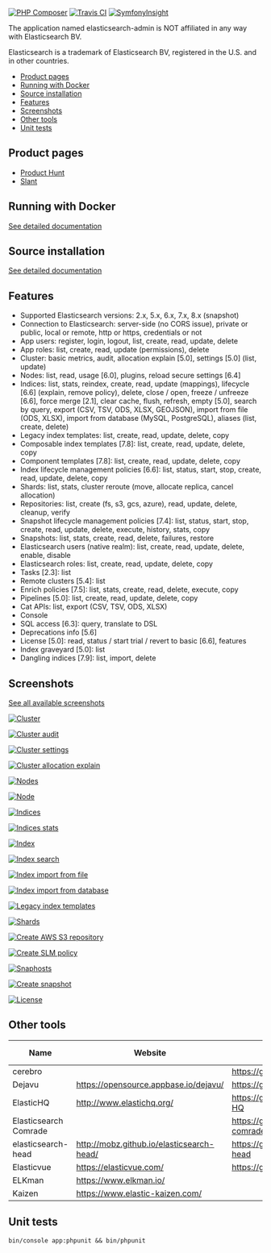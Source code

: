 [![PHP Composer](https://github.com/stephanediondev/elasticsearch-admin/workflows/PHP%20Composer/badge.svg)](https://github.com/stephanediondev/elasticsearch-admin/actions) [![Travis CI](https://travis-ci.org/stephanediondev/elasticsearch-admin.svg?branch=master)](https://travis-ci.org/stephanediondev/elasticsearch-admin) [![SymfonyInsight](https://insight.symfony.com/projects/2b71459c-720a-46ef-a15b-a9ddd39f8739/mini.svg)](https://insight.symfony.com/projects/2b71459c-720a-46ef-a15b-a9ddd39f8739)

The application named elasticsearch-admin is NOT affiliated in any way with Elasticsearch BV.

Elasticsearch is a trademark of Elasticsearch BV, registered in the U.S. and in other countries.

- [Product pages](#product-pages)
- [Running with Docker](#running-with-docker)
- [Source installation](#source-installation)
- [Features](#features)
- [Screenshots](#screenshots)
- [Other tools](#other-tools)
- [Unit tests](#unit-tests)

## Product pages

- [Product Hunt](https://www.producthunt.com/posts/elasticsearch-admin)
- [Slant](https://www.slant.co/topics/11537/viewpoints/12/~elasticsearch-gui-clients~elasticsearch-admin)

## Running with Docker

[See detailed documentation](https://github.com/stephanediondev/elasticsearch-admin/blob/master/documentation/RUNNING_WITH_DOCKER.md)

## Source installation

[See detailed documentation](https://github.com/stephanediondev/elasticsearch-admin/blob/master/documentation/SOURCE_INSTALLATION.md)

## Features

- Supported Elasticsearch versions: 2.x, 5.x, 6.x, 7.x, 8.x (snapshot)
- Connection to Elasticsearch: server-side (no CORS issue), private or public, local or remote, http or https, credentials or not
- App users: register, login, logout, list, create, read, update, delete
- App roles: list, create, read, update (permissions), delete
- Cluster: basic metrics, audit, allocation explain [5.0], settings [5.0] (list, update)
- Nodes: list, read, usage [6.0], plugins, reload secure settings [6.4]
- Indices: list, stats, reindex, create, read, update (mappings), lifecycle [6.6] (explain, remove policy), delete, close / open, freeze / unfreeze [6.6], force merge [2.1], clear cache, flush, refresh, empty [5.0], search by query, export (CSV, TSV, ODS, XLSX, GEOJSON), import from file (ODS, XLSX), import from database (MySQL, PostgreSQL), aliases (list, create, delete)
- Legacy index templates: list, create, read, update, delete, copy
- Composable index templates [7.8]: list, create, read, update, delete, copy
- Component templates [7.8]: list, create, read, update, delete, copy
- Index lifecycle management policies [6.6]: list, status, start, stop, create, read, update, delete, copy
- Shards: list, stats, cluster reroute (move, allocate replica, cancel allocation)
- Repositories: list, create (fs, s3, gcs, azure), read, update, delete, cleanup, verify
- Snapshot lifecycle management policies [7.4]: list, status, start, stop, create, read, update, delete, execute, history, stats, copy
- Snapshots: list, stats, create, read, delete, failures, restore
- Elasticsearch users (native realm): list, create, read, update, delete, enable, disable
- Elasticsearch roles: list, create, read, update, delete, copy
- Tasks [2.3]: list
- Remote clusters [5.4]: list
- Enrich policies [7.5]: list, stats, create, read, delete, execute, copy
- Pipelines [5.0]: list, create, read, update, delete, copy
- Cat APIs: list, export (CSV, TSV, ODS, XLSX)
- Console
- SQL access [6.3]: query, translate to DSL
- Deprecations info [5.6]
- License [5.0]: read, status / start trial / revert to basic [6.6], features
- Index graveyard [5.0]: list
- Dangling indices [7.9]: list, import, delete

## Screenshots

[See all available screenshots](https://github.com/stephanediondev/elasticsearch-admin/tree/master/screenshots/7.9.0)

[![Cluster](https://raw.githubusercontent.com/stephanediondev/elasticsearch-admin/master/screenshots/7.9.0/resized/resized-cluster.png)](https://raw.githubusercontent.com/stephanediondev/elasticsearch-admin/master/screenshots/7.9.0/original/original-cluster.png)

[![Cluster audit](https://raw.githubusercontent.com/stephanediondev/elasticsearch-admin/master/screenshots/7.9.0/resized/resized-cluster-audit.png)](https://raw.githubusercontent.com/stephanediondev/elasticsearch-admin/master/screenshots/7.9.0/original/original-cluster-audit.png)

[![Cluster settings](https://raw.githubusercontent.com/stephanediondev/elasticsearch-admin/master/screenshots/7.9.0/resized/resized-cluster-settings.png)](https://raw.githubusercontent.com/stephanediondev/elasticsearch-admin/master/screenshots/7.9.0/original/original-cluster-settings.png)

[![Cluster allocation explain](https://raw.githubusercontent.com/stephanediondev/elasticsearch-admin/master/screenshots/7.9.0/resized/resized-cluster-allocation-explain.png)](https://raw.githubusercontent.com/stephanediondev/elasticsearch-admin/master/screenshots/7.9.0/original/original-cluster-allocation-explain.png)

[![Nodes](https://raw.githubusercontent.com/stephanediondev/elasticsearch-admin/master/screenshots/7.9.0/resized/resized-nodes.png)](https://raw.githubusercontent.com/stephanediondev/elasticsearch-admin/master/screenshots/7.9.0/original/original-nodes.png)

[![Node](https://raw.githubusercontent.com/stephanediondev/elasticsearch-admin/master/screenshots/7.9.0/resized/resized-node.png)](https://raw.githubusercontent.com/stephanediondev/elasticsearch-admin/master/screenshots/7.9.0/original/original-node.png)

[![Indices](https://raw.githubusercontent.com/stephanediondev/elasticsearch-admin/master/screenshots/7.9.0/resized/resized-indices.png)](https://raw.githubusercontent.com/stephanediondev/elasticsearch-admin/master/screenshots/7.9.0/original/original-indices.png)

[![Indices stats](https://raw.githubusercontent.com/stephanediondev/elasticsearch-admin/master/screenshots/7.9.0/resized/resized-indices-stats.png)](https://raw.githubusercontent.com/stephanediondev/elasticsearch-admin/master/screenshots/7.9.0/original/original-indices-stats.png)

[![Index](https://raw.githubusercontent.com/stephanediondev/elasticsearch-admin/master/screenshots/7.9.0/resized/resized-index.png)](https://raw.githubusercontent.com/stephanediondev/elasticsearch-admin/master/screenshots/7.9.0/original/original-index.png)

[![Index search](https://raw.githubusercontent.com/stephanediondev/elasticsearch-admin/master/screenshots/7.9.0/resized/resized-index-search.png)](https://raw.githubusercontent.com/stephanediondev/elasticsearch-admin/master/screenshots/7.9.0/original/original-index-search.png)

[![Index import from file](https://raw.githubusercontent.com/stephanediondev/elasticsearch-admin/master/screenshots/7.9.0/resized/resized-index-file-import.png)](https://raw.githubusercontent.com/stephanediondev/elasticsearch-admin/master/screenshots/7.9.0/original/original-index-file-import.png)

[![Index import from database](https://raw.githubusercontent.com/stephanediondev/elasticsearch-admin/master/screenshots/7.9.0/resized/resized-index-database-import.png)](https://raw.githubusercontent.com/stephanediondev/elasticsearch-admin/master/screenshots/7.9.0/original/original-index-database-import.png)

[![Legacy index templates](https://raw.githubusercontent.com/stephanediondev/elasticsearch-admin/master/screenshots/7.9.0/resized/resized-index-templates-legacy.png)](https://raw.githubusercontent.com/stephanediondev/elasticsearch-admin/master/screenshots/7.9.0/original/original-index-templates-legacy.png)

[![Shards](https://raw.githubusercontent.com/stephanediondev/elasticsearch-admin/master/screenshots/7.9.0/resized/resized-shards.png)](https://raw.githubusercontent.com/stephanediondev/elasticsearch-admin/master/screenshots/7.9.0/original/original-shards.png)

[![Create AWS S3 repository](https://raw.githubusercontent.com/stephanediondev/elasticsearch-admin/master/screenshots/7.9.0/resized/resized-repository-create-s3.png)](https://raw.githubusercontent.com/stephanediondev/elasticsearch-admin/master/screenshots/7.9.0/original/original-repository-create-s3.png)

[![Create SLM policy](https://raw.githubusercontent.com/stephanediondev/elasticsearch-admin/master/screenshots/7.9.0/resized/resized-slm-policy-create.png)](https://raw.githubusercontent.com/stephanediondev/elasticsearch-admin/master/screenshots/7.9.0/original/original-slm-policy-create.png)

[![Snaphosts](https://raw.githubusercontent.com/stephanediondev/elasticsearch-admin/master/screenshots/7.9.0/resized/resized-snapshots.png)](https://raw.githubusercontent.com/stephanediondev/elasticsearch-admin/master/screenshots/7.9.0/original/original-snapshots.png)

[![Create snapshot](https://raw.githubusercontent.com/stephanediondev/elasticsearch-admin/master/screenshots/7.9.0/resized/resized-snapshot-create.png)](https://raw.githubusercontent.com/stephanediondev/elasticsearch-admin/master/screenshots/7.9.0/original/original-snapshot-create.png)

[![License](https://raw.githubusercontent.com/stephanediondev/elasticsearch-admin/master/screenshots/7.9.0/resized/resized-license.png)](https://raw.githubusercontent.com/stephanediondev/elasticsearch-admin/master/screenshots/7.9.0/original/original-license.png)

## Other tools

| Name | Website | GitHub | Main language |
| --- | --- | --- | --- |
| cerebro | | https://github.com/lmenezes/cerebro | Scala |
| Dejavu | https://opensource.appbase.io/dejavu/ | https://github.com/appbaseio/dejavu | JavaScript |
| ElasticHQ | http://www.elastichq.org/ | https://github.com/ElasticHQ/elasticsearch-HQ | Python |
| Elasticsearch Comrade | | https://github.com/moshe/elasticsearch-comrade | Python |
| elasticsearch-head | http://mobz.github.io/elasticsearch-head/ | https://github.com/mobz/elasticsearch-head | JavaScript |
| Elasticvue | https://elasticvue.com/ | https://github.com/cars10/elasticvue | JavaScript |
| ELKman | https://www.elkman.io/ | | PHP |
| Kaizen | https://www.elastic-kaizen.com/ | | JavaFX |

## Unit tests

```
bin/console app:phpunit && bin/phpunit
```
